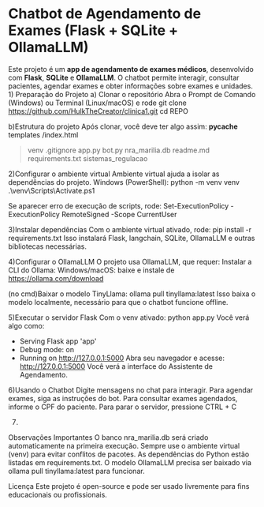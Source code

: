 # Chatbot de Agendamento de Exames (Flask + SQLite + OllamaLLM)

Este projeto é um **app de agendamento de exames médicos**, desenvolvido com **Flask**, **SQLite** e **OllamaLLM**. O chatbot permite interagir, consultar pacientes, agendar exames e obter informações sobre exames e unidades.
1)
Preparação do Projeto
a) Clonar o repositório
Abra o Prompt de Comando (Windows) ou Terminal (Linux/macOS) e rode
git clone https://github.com/HulkTheCreator/clinica1.git
cd REPO

b)Estrutura do projeto
Após clonar, você deve ter algo assim:
__pycache__
templates
/index.html
>venv
>.gitignore
>app.py
>bot.py
>nra_marilia.db
>readme.md
>requirements.txt
>sistemas_regulacao

2)Configurar o ambiente virtual
Ambiente virtual ajuda a isolar as dependências do projeto.
Windows (PowerShell):
python -m venv venv
.\venv\Scripts\Activate.ps1

Se aparecer erro de execução de scripts, rode:
Set-ExecutionPolicy -ExecutionPolicy RemoteSigned -Scope CurrentUser

3)Instalar dependências
Com o ambiente virtual ativado, rode:
pip install -r requirements.txt
Isso instalará Flask, langchain, SQLite, OllamaLLM e outras bibliotecas necessárias.

4)Configurar o OllamaLLM
O projeto usa OllamaLLM, que requer:
Instalar a CLI do Ollama:
Windows/macOS: baixe e instale de https://ollama.com/download

(no cmd)Baixar o modelo TinyLlama:
ollama pull tinyllama:latest
Isso baixa o modelo localmente, necessário para que o chatbot funcione offline.

5)Executar o servidor Flask
Com o venv ativado:
python app.py
Você verá algo como:
 * Serving Flask app 'app'
 * Debug mode: on
 * Running on http://127.0.0.1:5000
Abra seu navegador e acesse:
http://127.0.0.1:5000
Você verá a interface do Assistente de Agendamento.

6)Usando o Chatbot
Digite mensagens no chat para interagir.
Para agendar exames, siga as instruções do bot.
Para consultar exames agendados, informe o CPF do paciente.
Para parar o servidor, pressione CTRL + C

7)
Observações Importantes
O banco nra_marilia.db será criado automaticamente na primeira execução.
Sempre use o ambiente virtual (venv) para evitar conflitos de pacotes.
As dependências do Python estão listadas em requirements.txt.
O modelo OllamaLLM precisa ser baixado via ollama pull tinyllama:latest para funcionar.

Licença
Este projeto é open-source e pode ser usado livremente para fins educacionais ou profissionais.
